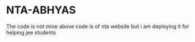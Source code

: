 ﻿# NTA-ABHYAS
The code is not mine above code is of nta website 
but i am deploying it for helping jee students
